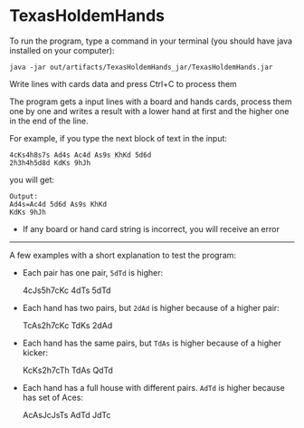 # TexasHoldemHands

To run the program, type a command in your terminal (you should have java installed on your computer):

    java -jar out/artifacts/TexasHoldemHands_jar/TexasHoldemHands.jar

Write lines with cards data and press Ctrl+C to process them

The program gets a input lines with a board and hands cards, process them one by one and writes a result with a lower hand at first and the higher one in  the end of the line.

For example, if you type the next block of text in the input:


    4cKs4h8s7s Ad4s Ac4d As9s KhKd 5d6d
    2h3h4h5d8d KdKs 9hJh

you will get:

    Output:
    Ad4s=Ac4d 5d6d As9s KhKd
    KdKs 9hJh

* If any board or hand card string is incorrect, you will receive an error

----

A few examples with a short explanation to test the program:

* Each pair has one pair, `5dTd` is higher:

    4cJs5h7cKc 4dTs 5dTd

* Each hand has two pairs, but `2dAd` is higher because of a higher pair:

    TcAs2h7cKc TdKs 2dAd

* Each hand has the same pairs, but `TdAs` is higher because of a higher kicker:

    KcKs2h7cTh TdAs QdTd

* Each hand has a full house with different pairs. `AdTd` is higher because has set of Aces:

    AcAsJcJsTs AdTd JdTc
